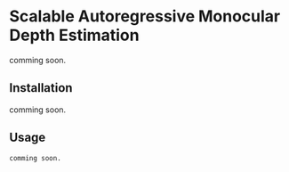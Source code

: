 # Scalable Autoregressive Monocular Depth Estimation

comming soon.

## Installation

comming soon.


## Usage

```python
comming soon.
```



